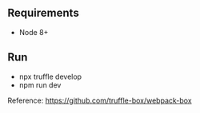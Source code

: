## Requirements

- Node 8+

## Run

- npx truffle develop
- npm run dev

Reference: https://github.com/truffle-box/webpack-box

